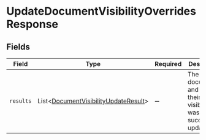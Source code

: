 # UpdateDocumentVisibilityOverridesResponse


## Fields

| Field                                                                                              | Type                                                                                               | Required                                                                                           | Description                                                                                        |
| -------------------------------------------------------------------------------------------------- | -------------------------------------------------------------------------------------------------- | -------------------------------------------------------------------------------------------------- | -------------------------------------------------------------------------------------------------- |
| `results`                                                                                          | List\<[DocumentVisibilityUpdateResult](../../models/components/DocumentVisibilityUpdateResult.md)> | :heavy_minus_sign:                                                                                 | The documents and whether their visibility was successfully updated.                               |